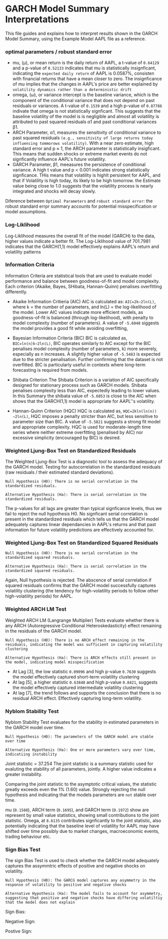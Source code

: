 # GARCH Model Summary Interpretations

This file guides and explains how to interpret results shown in the GARCH Model Summary, using the Example Model AAPL file as a reference.


### optimal parameters / robust standard error
- mu, (μ), or mean return is the daily return of AAPL, a t-value of `0.64129` and a p-value of `0.52133` indicates that mu is statistically insignficant, indicating the `expected daily return` of AAPL is 0.0587%, consisten with financial returns that have a mean closer to zero. The insignficance of mu implies that the changes in AAPL's price are better explained by `volatility dynamics rather than a deterministic drift`
- omega, (𝜔), or variance intercept is the baseline variance, which is the component of the conditional variance that does not depend on past residuals or variances. A t-value of `0.1539` and a high p-value of `0.87786` indivate that omega is not statistically signficant. This suggests that the baseline volatility of the model is is negligible and almost all volatility is attributed to past squared residuals α1 and past conditional variances β1.
- ARCH Parameter, α1, measures the sensitivity of conditional variance to past squared residuals `(e.g., sensitivity of large returns today influencing tommorows volatility)`. With a near zero estimate, high standard error and p ≈ 1, the ARCH parameter is statistically insigficant. This means that sudden shocks or extreme market events do not signficantly influence AAPL's future volatility.
- GARCH Parameter, β1, meeasures the persistence of conditional variance. A high t value and p < 0.001 indicates strong statistically signficance. THis means that volatility is highlt persistent for AAPL, and that if Volatility is high today, its likely to be high tomorrow. the Estimate value being close to 1.0 suggests that the volatility process is nearly integrated and shocks will decay slowly.

Diference between `Optimal Parameters` and `robust standard error`: the robust standard errpr summary accounts for potential misspecification or model assumptions.

### Log-Liklihood
Log-Liklihood measures the overall fit of the model (GARCH) to the data, higher values indicate a better fit. The Log-Liklihood value of 701.7981 indicates that the GARCH(1,1) model effectively explains AAPL's return and volatility patterns

### Information Criteria
Information Criteria are statistical tools that are used to evaluate model performance and balance between goodness-of-fit and model complexity. Each criterion (Akaike, Bayes, SHibata, Hannan-Quinn) penalises overfitting differently.

- Akaike Information Critieria (AIC)
AIC is calculated as: `AIC=2k−2ln(L)`, where k = the number of parameters, and ln(L) = the log-likelihood of the model. Lower AIC values indicate more efficient models, as goodness-of-fit is balanced (through log-likelihood), with penalty to model complexity (number of parameters). A value of `-5.6048` siggests the model provides a good fit while avoiding overfitting,

- Bayesian Information Criteria (BIC)
BIC is calculated as, `BIC=ln(n)k−2ln(L)`, BIC operates similarly to AIC except for the BIC penalises model complexity (number of parameters, k) more severely, especially as n increases. A slightly higher value of `-5.5483` is expected due to the stricter penalisation. Further confirming that the dataset is not overfitted.
BIC is particularly useful in contexts where long-term forecasting is required from models.

- Shibata Criterion
The Shibata Criterion is a variation of AIC specifically designed for stationary process such as GARCH models. Shibata penalises complexity less than AIC, expectedly leading to lower values. In this Summary the shibata value of `-5.6053` is close to the AIC when shows that the GARCH(1,1) model is appropriate for AAPL''s volatility.

- Hannan-Quinn Criterion (HQC)
HQC is calculated as, `HQC=2kln(ln(n))−2ln(L)`, HQC imposes a penalty stricter than AIC, but less sensitive to parameter size than BIC. A value of `-5.5821` suggests a strong fit model and appropriate complexity.
HQC is used for moderate-length time series where neither extreme overfitting (penalised by AIC) nor excessive simplicity (encouraged by BIC) is desired.


### Weighted Ljung-Box Test on Standardized Residuals
The Weighted Ljung-Box Test is a diagnostic tool to assess the adequacy of the GARCH model. Testing for autocorrelation in the standardized residuals (raw residuals / their estimated standard deviations).

`Null Hypothesis (H0): There is no serial correlation in the standardized residuals.`

`Alternative Hypothesis (Ha): There is serial correlation in the standardized residuals.`

The p-values for all lags are greater than typical signficance levels, thus we fail to reject the null hypothesis H0. No signficant serial correlation is present in the standardized residuals which tells us that the GARCH model adequately captures linear dependancies in AAPL's returns and that past information for future volatility predictions are effectively accounted for.

### Weighted Ljung-Box Test on Standardized Squared Residuals

`Null Hypothesis (H0): There is no serial correlation in the standardized squared residuals.`

`Alternative Hypothesis (Ha): There is serial correlation in the standardized squared residuals.`

Again, Null hypothesis is rejected. The abscence of serial correlation if squared residuals confirms that the GARCH model successfully captures volatility clustering (the tendency for high-volatility periods to follow other high-volatility periods) for AAPL.

### Weighted ARCH LM Test

Weighted ARCH LM (Langrange Multiplier) Tests evaluate whether there is any ARCH (Autoregressive Conditional Heteroskedasticity) effect remaining in the residuals of the GARCH model.

`Null Hypothesis (H0): There is no ARCH effect remaining in the residuals, indicating the model was sufficient in capturing volatility clustering`

`Alternative Hypothesis (Ha): There is ARCH effects still present in the model, indicating model misspecification`

- At Lag [3], the low statistic `0.09096` and high p-value `0.7630` suggests the model effectively captured short-term volatility clustering
- At lag [5], a higher statistic `0.63848` and high p-value `0.8421`, suggests the model effectively captured intermediate volatility clustering
- At lag [7], the trend follows and supports the conclusion that there is no residual ARCH effect. Effectively capturing long-term volatility.


### Nyblom Stability Test

Nyblom Stability Test evaluates for the stability in estimated parameters in the GARCH model over time.

`Null Hypothesis (H0): The parameters of the GARCH model are stable over time`

`Alternative Hypothesis (Ha): One or more parameters vary over time, indicatiing instability`

Joint statistic = 37.254
The joint statistic is a summary statistic used for evaluting the stability of all parameters, jointly. A higher value indicates a greater instability.

Comparing the joint statistic to the asymptotic critical values, the statistic greatly exceeds even the 1% (1.60) value. Strongly rejecting the null hypothesis and indicating that the models parameters are `not` stable over time.

mu (`0.1580`), ARCH term (`0.1695`), and GARCH term (`0.1972`) show are represent by small value statistics, showing small contributions to the joint statistic. Omega, at `8.6135` contributes signficantly to the joint statistic, also potentially indicating that the baseline level of volatility for AAPL may have shifted over time possibly due to market changes, macroeconomic events, trading behaviour etc.

 
### Sign Bias Test

The sign Bias Test is used to check whether the GARCH model adequately captures the assymmtric effects of positive and negative shocks on volatility.

`Null Hypothesis (H0): The GARCG model captures any asymmetry in the response of volatility to positive and negative shocks`

`Alternative Hypothesis (Ha): The model fails to account for asymmetry, suggesting that positive and negative shocks have differing volatiltiy that the model does not explain`

Sign Bias:

Negative Sign:

Postive Sign:
